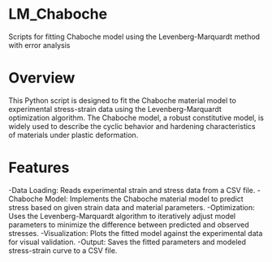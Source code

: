 # LM_Chaboche
Scripts for fitting Chaboche model using the Levenberg-Marquardt method with error analysis

# Overview

This Python script is designed to fit the Chaboche material model to experimental stress-strain data using the Levenberg-Marquardt optimization algorithm. The Chaboche model, a robust constitutive model, is widely used to describe the cyclic behavior and hardening characteristics of materials under plastic deformation.

# Features
-Data Loading: Reads experimental strain and stress data from a CSV file.
-Chaboche Model: Implements the Chaboche material model to predict stress based on given strain data and material parameters.
-Optimization: Uses the Levenberg-Marquardt algorithm to iteratively adjust model parameters to minimize the difference between predicted and observed stresses.
-Visualization: Plots the fitted model against the experimental data for visual validation.
-Output: Saves the fitted parameters and modeled stress-strain curve to a CSV file.
